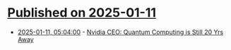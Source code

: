 # [Published on 2025-01-11](index.md)

* [2025-01-11, 05:04:00](https://soylentnews.org/article.pl?sid=25/01/10/1534249&from=rss) - [Nvidia CEO: Quantum Computing is Still 20 Yrs Away](https://soylentnews.org/article.pl?sid=25/01/10/1534249&from=rss)
